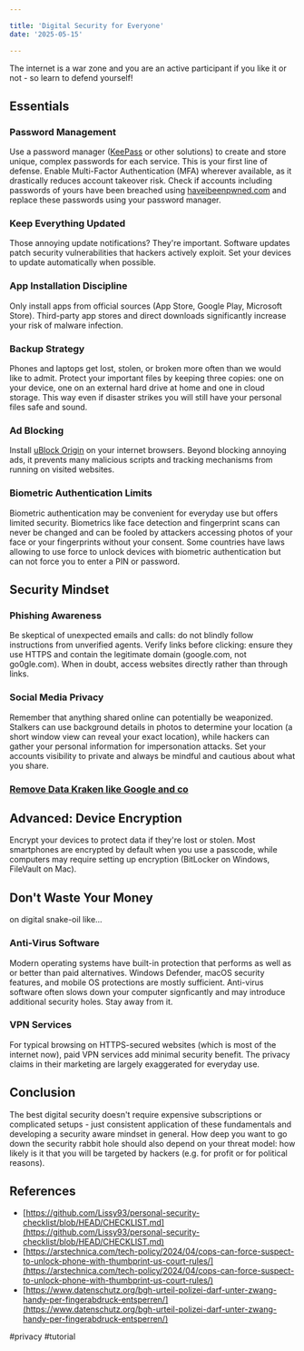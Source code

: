 ```yaml
---

title: 'Digital Security for Everyone'  
date: '2025-05-15'

---
```


The internet is a war zone and you are an active participant if you like it or not - so learn to defend yourself!

## Essentials

### Password Management

Use a password manager ([KeePass](https://keepassxc.org/) or other solutions) to create and store unique, complex passwords for each service. This is your first line of defense. Enable Multi-Factor Authentication (MFA) wherever available, as it drastically reduces account takeover risk. Check if accounts including passwords of yours have been breached using [haveibeenpwned.com](https://haveibeenpwned.com/) and replace these passwords using your password manager.

### Keep Everything Updated

Those annoying update notifications? They're important. Software updates patch security vulnerabilities that hackers actively exploit. Set your devices to update automatically when possible.

### App Installation Discipline

Only install apps from official sources (App Store, Google Play, Microsoft Store). Third-party app stores and direct downloads significantly increase your risk of malware infection.

### Backup Strategy

Phones and laptops get lost, stolen, or broken more often than we would like to admit. Protect your important files by keeping three copies: one on your device, one on an external hard drive at home and one in cloud storage. This way even if disaster strikes you will still have your personal files safe and sound.

### Ad Blocking

Install [uBlock Origin](https://ublockorigin.com/) on your internet browsers. Beyond blocking annoying ads, it prevents many malicious scripts and tracking mechanisms from running on visited websites.

### Biometric Authentication Limits

Biometric authentication may be convenient for everyday use but offers limited security. Biometrics like face detection and fingerprint scans can never be changed and can be fooled by attackers accessing photos of your face or your fingerprints without your consent. Some countries have laws allowing to use force to unlock devices with biometric authentication but can not force you to enter a PIN or password.

## Security Mindset

### Phishing Awareness

Be skeptical of unexpected emails and calls: do not blindly follow instructions from unverified agents. Verify links before clicking: ensure they use HTTPS and contain the legitimate domain (google.com, not go0gle.com). When in doubt, access websites directly rather than through links.

### Social Media Privacy

Remember that anything shared online can potentially be weaponized. Stalkers can use background details in photos to determine your location (a short window view can reveal your exact location), while hackers can gather your personal information for impersonation attacks. Set your accounts visibility to private and always be mindful and cautious about what you share.

### [Remove Data Kraken like Google and co](https://seanpedersen.github.io/posts/google-ejector)

## Advanced: Device Encryption

Encrypt your devices to protect data if they're lost or stolen. Most smartphones are encrypted by default when you use a passcode, while computers may require setting up encryption (BitLocker on Windows, FileVault on Mac).

## Don't Waste Your Money

on digital snake-oil like...

### Anti-Virus Software

Modern operating systems have built-in protection that performs as well as or better than paid alternatives. Windows Defender, macOS security features, and mobile OS protections are mostly sufficient. Anti-virus software often slows down your computer signficantly and may introduce additional security holes. Stay away from it.

### VPN Services

For typical browsing on HTTPS-secured websites (which is most of the internet now), paid VPN services add minimal security benefit. The privacy claims in their marketing are largely exaggerated for everyday use.

## Conclusion

The best digital security doesn't require expensive subscriptions or complicated setups - just consistent application of these fundamentals and developing a security aware mindset in general. How deep you want to go down the security rabbit hole should also depend on your threat model: how likely is it that you will be targeted by hackers (e.g. for profit or for political reasons).

## References

*   [https://github.com/Lissy93/personal-security-checklist/blob/HEAD/CHECKLIST.md](https://github.com/Lissy93/personal-security-checklist/blob/HEAD/CHECKLIST.md)
*   [https://arstechnica.com/tech-policy/2024/04/cops-can-force-suspect-to-unlock-phone-with-thumbprint-us-court-rules/](https://arstechnica.com/tech-policy/2024/04/cops-can-force-suspect-to-unlock-phone-with-thumbprint-us-court-rules/)
*   [https://www.datenschutz.org/bgh-urteil-polizei-darf-unter-zwang-handy-per-fingerabdruck-entsperren/](https://www.datenschutz.org/bgh-urteil-polizei-darf-unter-zwang-handy-per-fingerabdruck-entsperren/)

#privacy #tutorial